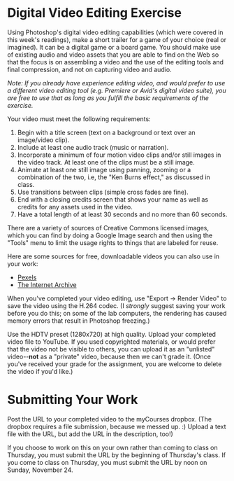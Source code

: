 # Digital Video Editing Exercise

Using Photoshop's digital video editing capabilities (which were covered in this week's readings), make a short trailer for a game of your choice (real or imagined). It can be a digital game or a board game. You should make use of existing audio and video assets that you are able to find on the Web so that the focus is on assembling a video and the use of the editing tools and final compression, and not on capturing video and audio.  

*Note: If you already have experience editing video, and would prefer to use a different video editing tool (e.g. Premiere or Avid's digital video suite), you are free to use that as long as you fulfill the basic requirements of the exercise.*


Your video must meet the following requirements:
1.	Begin with a title screen (text on a background or text over an image/video clip).
2.	Include at least one audio track (music or narration).  
3.	Incorporate a minimum of four motion video clips and/or still images in the video track. At least one of the clips must be a still image. 
4.	Animate at least one still image using panning, zooming or a combination of the two, i.e, the "Ken Burns effect," as discussed in class.  
5.	Use transitions between clips (simple cross fades are fine).
6.	End with a closing credits screen that shows your name as well as credits for any assets used in the video.
7.	Have a total length of at least 30 seconds and no more than 60 seconds.

There are a variety of sources of Creative Commons licensed images, which you can find by doing a Google Image search and then using the "Tools" menu to limit the usage rights to things that are labeled for reuse. 

Here are some sources for free, downloadable videos you can also use in your work:
- [Pexels](https://videos.pexels.com/video-license)
- [The Internet Archive](https://archive.org/details/movies)

When you've completed your video editing, use "Export -> Render Video" to save the video using the H.264 codec. (I *strongly* suggest saving your work before you do this; on some of the lab computers, the rendering has caused memory errors that result in Photoshop freezing.)

Use the HDTV preset (1280x720) at high quality. Upload your completed video file to YouTube. If you used copyrighted materials, or would prefer that the video not be visible to others, you can upload it as an "unlisted" video--**not** as a "private" video, because then we can't grade it. (Once you've received your grade for the assignment, you are welcome to delete the video if you'd like.)

# Submitting Your Work
Post the URL to your completed video to the myCourses dropbox. (The dropbox requires a file submission, because we messed up. :) Upload a text file with the URL, but add the URL in the description, too!)

If you choose to work on this on your own rather than coming to class on Thursday, you must submit the URL by the beginning of Thursday's class. If you come to class on Thursday, you must submit the URL by noon on Sunday, November 24. 








